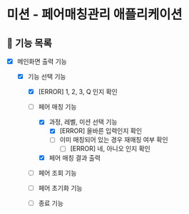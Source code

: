 # 미션 - 페어매칭관리 애플리케이션

## 🚀 기능 목록

- [x] 메인화면 출력 기능

    - [x] 기능 선택 기능
        - [x] [ERROR] 1, 2, 3, Q 인지 확인

        - [ ] 페어 매칭 기능
            - [x] 과정, 레벨, 미션 선택 기능
                - [x] [ERROR] 올바른 입력인지 확인
                - [ ] 이미 매칭되어 있는 경우 재매칭 여부 확인
                    - [ ] [ERROR] 네, 아니오 인지 확인
            - [x] 페어 매칭 결과 출력

        - [ ] 페어 조회 기능

        - [ ] 페어 초기화 기능

        - [ ] 종료 기능
